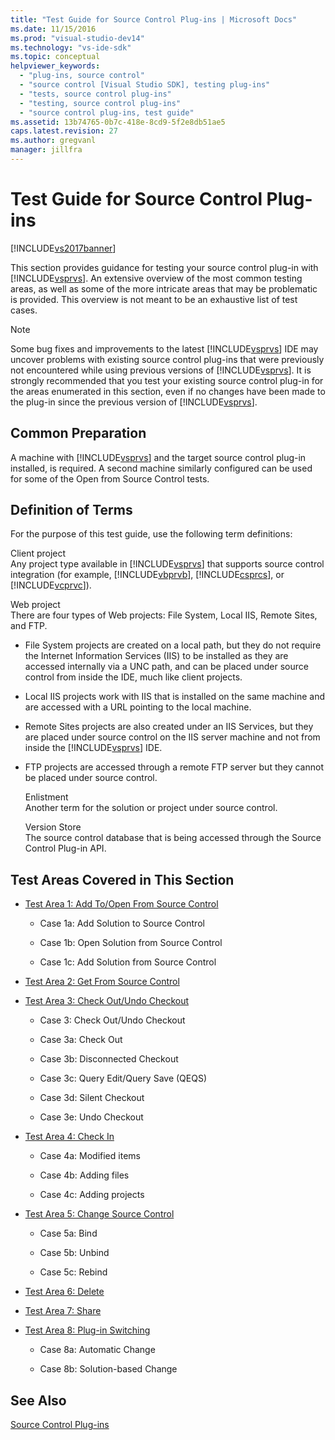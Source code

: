 ```yaml
---
title: "Test Guide for Source Control Plug-ins | Microsoft Docs"
ms.date: 11/15/2016
ms.prod: "visual-studio-dev14"
ms.technology: "vs-ide-sdk"
ms.topic: conceptual
helpviewer_keywords: 
  - "plug-ins, source control"
  - "source control [Visual Studio SDK], testing plug-ins"
  - "tests, source control plug-ins"
  - "testing, source control plug-ins"
  - "source control plug-ins, test guide"
ms.assetid: 13b74765-0b7c-418e-8cd9-5f2e8db51ae5
caps.latest.revision: 27
ms.author: gregvanl
manager: jillfra
---
```

# Test Guide for Source Control Plug-ins
[!INCLUDE[vs2017banner](../../includes/vs2017banner.md)]

This section provides guidance for testing your source control plug-in with [!INCLUDE[vsprvs](../../includes/vsprvs-md.md)]. An extensive overview of the most common testing areas, as well as some of the more intricate areas that may be problematic is provided. This overview is not meant to be an exhaustive list of test cases.  
  
> [!NOTE]
>  Some bug fixes and improvements to the latest [!INCLUDE[vsprvs](../../includes/vsprvs-md.md)] IDE may uncover problems with existing source control plug-ins that were previously not encountered while using previous versions of [!INCLUDE[vsprvs](../../includes/vsprvs-md.md)]. It is strongly recommended that you test your existing source control plug-in for the areas enumerated in this section, even if no changes have been made to the plug-in since the previous version of [!INCLUDE[vsprvs](../../includes/vsprvs-md.md)].  
  
## Common Preparation  
 A machine with [!INCLUDE[vsprvs](../../includes/vsprvs-md.md)] and the target source control plug-in installed, is required. A second machine similarly configured can be used for some of the Open from Source Control tests.  
  
## Definition of Terms  
 For the purpose of this test guide, use the following term definitions:  
  
 Client project  
 Any project type available in [!INCLUDE[vsprvs](../../includes/vsprvs-md.md)] that supports source control integration (for example, [!INCLUDE[vbprvb](../../includes/vbprvb-md.md)], [!INCLUDE[csprcs](../../includes/csprcs-md.md)], or [!INCLUDE[vcprvc](../../includes/vcprvc-md.md)]).  
  
 Web project  
 There are four types of Web projects: File System, Local IIS, Remote Sites, and FTP.  
  
- File System projects are created on a local path, but they do not require the Internet Information Services (IIS) to be installed as they are accessed internally via a UNC path, and can be placed under source control from inside the IDE, much like client projects.  
  
- Local IIS projects work with IIS that is installed on the same machine and are accessed with a URL pointing to the local machine.  
  
- Remote Sites projects are also created under an IIS Services, but they are placed under source control on the IIS server machine and not from inside the [!INCLUDE[vsprvs](../../includes/vsprvs-md.md)] IDE.  
  
- FTP projects are accessed through a remote FTP server but they cannot be placed under source control.  
  
  Enlistment  
  Another term for the solution or project under source control.  
  
  Version Store  
  The source control database that is being accessed through the Source Control Plug-in API.  
  
## Test Areas Covered in This Section  
  
- [Test Area 1: Add To/Open From Source Control](../../extensibility/internals/test-area-1-add-to-open-from-source-control.md)  
  
    - Case 1a: Add Solution to Source Control  
  
    - Case 1b: Open Solution from Source Control  
  
    - Case 1c: Add Solution from Source Control  
  
- [Test Area 2: Get From Source Control](../../extensibility/internals/test-area-2-get-from-source-control.md)  
  
- [Test Area 3: Check Out/Undo Checkout](../../extensibility/internals/test-area-3-check-out-undo-checkout.md)  
  
    - Case 3: Check Out/Undo Checkout  
  
    - Case 3a: Check Out  
  
    - Case 3b: Disconnected Checkout  
  
    - Case 3c: Query Edit/Query Save (QEQS)  
  
    - Case 3d: Silent Checkout  
  
    - Case 3e: Undo Checkout  
  
- [Test Area 4: Check In](../../extensibility/internals/test-area-4-check-in.md)  
  
    - Case 4a: Modified items  
  
    - Case 4b: Adding files  
  
    - Case 4c: Adding projects  
  
- [Test Area 5: Change Source Control](../../extensibility/internals/test-area-5-change-source-control.md)  
  
    - Case 5a: Bind  
  
    - Case 5b: Unbind  
  
    - Case 5c: Rebind  
  
- [Test Area 6: Delete](../../extensibility/internals/test-area-6-delete.md)  
  
- [Test Area 7: Share](../../extensibility/internals/test-area-7-share.md)  
  
- [Test Area 8: Plug-in Switching](../../extensibility/internals/test-area-8-plug-in-switching.md)  
  
    - Case 8a: Automatic Change  
  
    - Case 8b: Solution-based Change  
  
## See Also  
 [Source Control Plug-ins](../../extensibility/source-control-plug-ins.md)
